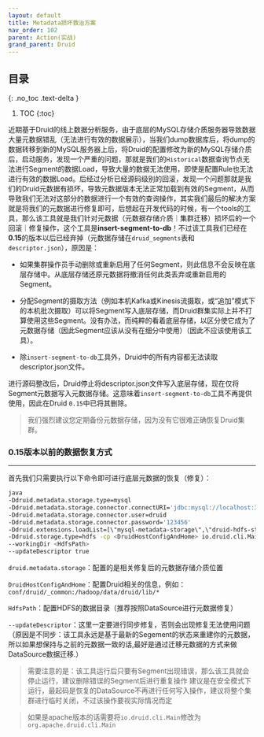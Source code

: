 ```yaml
---
layout: default
title: Metadata损坏救治方案
nav_order: 102
parent: Action(实战)
grand_parent: Druid
---
```


## 目录
{: .no_toc .text-delta }

1. TOC
{:toc}

近期基于Druid的线上数据分析服务，由于底层的MySQL存储介质服务器导致数据大量元数据错乱（无法进行有效的数据展示），当我们dump数据库后，将dump的数据转移到新的MySQL服务器上后，将Druid的配置修改为新的MySQL存储介质后，启动服务，发现一个严重的问题，那就是我们的`Historical`数据查询节点无法进行Segment的数据Load，导致大量的数据无法使用，即使是配置Rule也无法进行有效的数据Load。后经过分析已经源码级别的回滚，发现一个问题那就是我们的Druid元数据有损坏，导致元数据版本无法正常加载到有效的Segment，从而导致我们无法对这部分的数据进行一个有效的查询操作，其实我们最后的解决方案就是将我们的元数据进行修复即可，后想起在开发代码的时候，有一个tools的工具，那么该工具就是我们针对元数据（元数据存储介质｜集群迁移）损坏后的一个回滚｜修复操作，这个工具是**insert-segment-to-db**！不过该工具我们已经在**0.15**的版本以后已经弃掉（元数据存储在`druid_segments`表和`descriptor.json`），原因是：

- 如果集群操作员手动删除或重新启用了任何Segment，则此信息不会反映在底层存储中。从底层存储还原元数据将撤消任何此类丢弃或重新启用的Segment。

- 分配Segment的摄取方法（例如本机Kafka或Kinesis流摄取，或“追加”模式下的本机批次摄取）可以将Segment写入底层存储，而Druid群集实际上并不打算使用这些Segment。没有办法，而纯粹的看着底层存储，以区分使它成为了元数据存储（因此Segment应该从没有在细分中使用）（因此不应该使用该工具）。

- 除`insert-segment-to-db`工具外，Druid中的所有内容都无法读取descriptor.json文件。

进行源码整改后，Druid停止将descriptor.json文件写入底层存储，现在仅将Segment元数据写入元数据存储。这意味着`insert-segment-to-db`工具不再提供使用，因此在Druid `0.15`中已将其删除。

> 我们强烈建议您定期备份元数据存储，因为没有它很难正确恢复Druid集群。

### 0.15版本以前的数据恢复方式

---

首先我们只需要执行以下命令即可进行底层元数据的恢复（修复）：

```bash
java 
-Ddruid.metadata.storage.type=mysql 
-Ddruid.metadata.storage.connector.connectURI='jdbc:mysql://localhost:3306/druid?useUnicode=true&characterEncoding=UTF-8' 
-Ddruid.metadata.storage.connector.user=druid 
-Ddruid.metadata.storage.connector.password='123456'  
-Ddruid.extensions.loadList=[\"mysql-metadata-storage\",\"druid-hdfs-storage\"] 
-Ddruid.storage.type=hdfs -cp <DruidHostConfigAndHome> io.druid.cli.Main tools insert-segment-to-db 
--workingDir <HdfsPath> 
--updateDescriptor true
```

`druid.metadata.storage`：配置的是相关修复后的元数据存储介质位置

`DruidHostConfigAndHome`：配置Druid相关的信息，例如：`conf/druid/_common:/hadoop/data/druid/lib/*`

`HdfsPath`：配置HDFS的数据目录（推荐按照DataSource进行元数据修复）

`--updateDescriptor`：这里一定要进行同步修复，否则会出现修复无法使用问题（原因是不同步：该工具永远是基于最新的Segement的状态来重建你的元数据，所以如果想保持与之前的元数据一致的话,最好是通过迁移元数据的方式来做DataSource数据迁移.）

> 需要注意的是：该工具运行后只要有Segment出现错误，那么该工具就会停止运行，建议删除错误的Segment后进行重复操作
> 建议是在安全模式下运行，最起码是恢复的DataSource不再进行任何写入操作，建议将整个集群进行临时关闭，不过该操作要视实际情况而定

> 如果是apache版本的话需要将`io.druid.cli.Main`修改为`org.apache.druid.cli.Main`